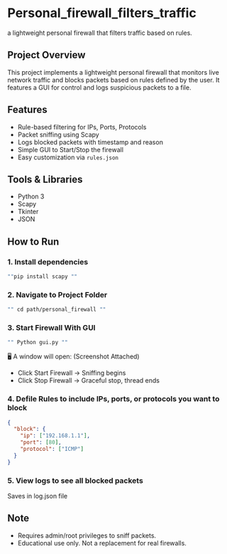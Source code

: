# Personal_firewall_filters_traffic
 a lightweight personal firewall that filters traffic based on rules.

## Project Overview
This project implements a lightweight personal firewall that monitors live network traffic and blocks packets based on rules defined by the user. It features a GUI for control and logs suspicious packets to a file.

## Features
- Rule-based filtering for IPs, Ports, Protocols
- Packet sniffing using Scapy
- Logs blocked packets with timestamp and reason
- Simple GUI to Start/Stop the firewall
- Easy customization via `rules.json`

## Tools & Libraries
- Python 3
- Scapy
- Tkinter
- JSON

## How to Run

### 1. Install dependencies
```bash
""pip install scapy ""
```
### 2. Navigate to Project Folder
```bash
"" cd path/personal_firewall ""
```
### 3. Start Firewall With GUI
```bash
"" Python gui.py ""
```
🖥️ A window will open: (Screenshot Attached)
- Click Start Firewall → Sniffing begins
- Click Stop Firewall → Graceful stop, thread ends

### 4. Defile Rules to include IPs, ports, or protocols you want to block
```rules.json file
{
  "block": {
    "ip": ["192.168.1.1"],
    "port": [80],
    "protocol": ["ICMP"]
  }
}
```
### 5. View logs to see all blocked packets
Saves in log.json file

## Note
- Requires admin/root privileges to sniff packets.
- Educational use only. Not a replacement for real firewalls.
